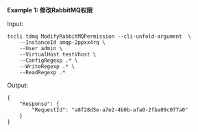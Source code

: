 **Example 1: 修改RabbitMQ权限**



Input: 

```
tccli tdmq ModifyRabbitMQPermission --cli-unfold-argument  \
    --InstanceId amqp-2ppxx4rq \
    --User admin \
    --VirtualHost testVhost \
    --ConfigRegexp .* \
    --WriteRegexp .* \
    --ReadRegexp .*
```

Output: 
```
{
    "Response": {
        "RequestId": "a8f28d5e-a7e2-4b0b-afa0-2fba09c077a0"
    }
}
```

